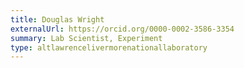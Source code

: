 ```yaml
---
title: Douglas Wright
externalUrl: https://orcid.org/0000-0002-3586-3354
summary: Lab Scientist, Experiment
type: altlawrencelivermorenationallaboratory
---
```

